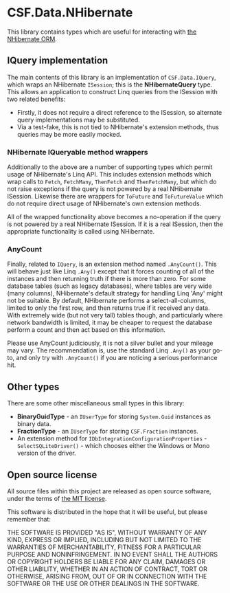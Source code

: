 # CSF.Data.NHibernate
This library contains types which are useful for interacting with [the NHibernate ORM].

[the NHibernate ORM]: http://nhibernate.info/

## IQuery implementation
The main contents of this library is an implementation of `CSF.Data.IQuery`, which wraps an NHibernate `ISession`; this is the **NHibernateQuery** type.
This allows an application to construct Linq queries from the ISession with two related benefits:

* Firstly, it does not require a direct reference to the ISession, so alternate query implementations may be substituted.
* Via a test-fake, this is not tied to NHibernate's extension methods, thus queries may be more easily mocked.

### NHibernate IQueryable<T> method wrappers
Additionally to the above are a number of supporting types which permit usage of NHibernate's Linq API.
This includes extension methods which wrap calls to `Fetch`, `FetchMany`, `ThenFetch` and `ThenFetchMany`, but which do not  raise exceptions if the query is not powered by a real NHibernate ISession.
Likewise there are wrappers for `ToFuture` and `ToFutureValue` which do not require direct usage of NHibernate's own extension methods.

All of the wrapped functionality above becomes a no-operation if the query is not powered by a real NHibernate ISession.
If it is a real ISession, then the appropriate functionality is called using NHibernate.

### AnyCount
Finally, related to `IQuery`, is an extension method named `.AnyCount()`.
This will behave just like Linq `.Any()` except that it forces counting of all of the instances and then returning truth if there is more than zero.
For some database tables (such as legacy databases), where tables are very wide (many columns), NHibernate's default strategy for handling Linq 'Any' might not be suitable.
By default, NHibernate performs a select-all-columns, limited to only the first row, and then returns true if it received any data.
With extremely wide (but not very tall) tables though, and particularly where network bandwidth is limited, it may be cheaper to request the database perform a count and then act based on this information.

Please use AnyCount judiciously, it is not a silver bullet and your mileage may vary.
The recommendation is, use the standard Linq `.Any()` as your go-to, and only try with `.AnyCount()` if you are noticing a serious performance hit.

## Other types
There are some other miscellaneous small types in this library:

* **BinaryGuidType** - an `IUserType` for storing `System.Guid` instances as binary data.
* **FractionType** - an `IUserType` for storing `CSF.Fraction` instances.
* An extension method for `IDbIntegrationConfigurationProperties` - `SelectSQLiteDriver()` - which chooses either the Windows or Mono version of the driver.

## Open source license
All source files within this project are released as open source software,
under the terms of [the MIT license].

[the MIT license]: http://opensource.org/licenses/MIT

This software is distributed in the hope that it will be useful, but please
remember that:

THE SOFTWARE IS PROVIDED "AS IS", WITHOUT WARRANTY OF ANY KIND, EXPRESS OR
IMPLIED, INCLUDING BUT NOT LIMITED TO THE WARRANTIES OF MERCHANTABILITY,
FITNESS FOR A PARTICULAR PURPOSE AND NONINFRINGEMENT. IN NO EVENT SHALL THE
AUTHORS OR COPYRIGHT HOLDERS BE LIABLE FOR ANY CLAIM, DAMAGES OR OTHER
LIABILITY, WHETHER IN AN ACTION OF CONTRACT, TORT OR OTHERWISE, ARISING FROM,
OUT OF OR IN CONNECTION WITH THE SOFTWARE OR THE USE OR OTHER DEALINGS IN
THE SOFTWARE.
